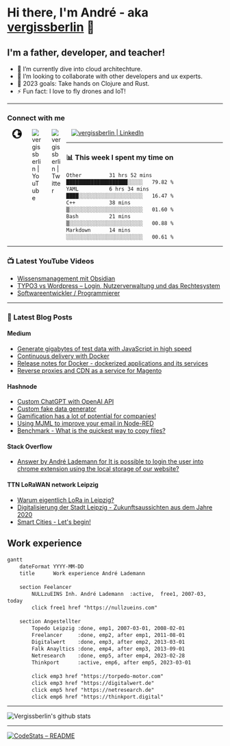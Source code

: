 # Hi there, I'm André - aka [vergissberlin][website] 👋

## I'm a father, developer, and teacher!

- 🌱 I’m currently dive into cloud architechture.
- 👯 I’m looking to collaborate with other developers and ux experts.
- 🥅 2023 goals: Take hands on Clojure and Rust.
- ⚡ Fun fact: I love to fly drones and IoT!

<!--
![vergissberlins's Code::Stats stats](https://codestats-readme.vercel.app/api?username=vergissberlin&show_icons=true&theme=nightowl)
-->

---

### Connect with me

[<img align="left" hspace="12" alt="vergissberlin.cocdm" width="22px" src="https://raw.githubusercontent.com/iconic/open-iconic/master/svg/globe.svg" />][website]
[<img align="left" hspace="12" alt="vergissberlin | YouTube" width="22px" src="https://cdn.jsdelivr.net/npm/simple-icons@v3/icons/youtube.svg" />][youtube]
[<img align="left" hspace="12" alt="vergissberlin | Twitter" width="22px" src="https://cdn.jsdelivr.net/npm/simple-icons@v3/icons/twitter.svg" />][twitter]
[<img hspace="12" alt="vergissberlin | LinkedIn" width="22px" src="https://cdn.jsdelivr.net/npm/simple-icons@v3/icons/linkedin.svg" />][linkedin]

---

### 📊 This week I spent my time on

<!--START_SECTION:waka-->

```text
Other         31 hrs 52 mins  ████████████████████░░░░░   79.82 %
YAML          6 hrs 34 mins   ████░░░░░░░░░░░░░░░░░░░░░   16.47 %
C++           38 mins         ▒░░░░░░░░░░░░░░░░░░░░░░░░   01.60 %
Bash          21 mins         ▒░░░░░░░░░░░░░░░░░░░░░░░░   00.88 %
Markdown      14 mins         ░░░░░░░░░░░░░░░░░░░░░░░░░   00.61 %
```

<!--END_SECTION:waka-->

<!-- START_SECTION:codestats -->
<!-- END_SECTION:codestats -->

<!--
### Skill overview

[![History](https://codestats-readme.vercel.app/api/history/?username=vergissberlin&layout=horizontal)](https://codestats.net/users/vergissberlin)

[![Top Langs](https://codestats-readme.vercel.app/api/top-langs/?username=vergissberlin)](https://codestats.net/users/vergissberlin)

[More details](https://codestats.net/users/vergissberlin)
-->

---

### 📺 Latest YouTube Videos
<!-- YOUTUBE:START -->
- [Wissensmanagement mit Obsidian](https://www.youtube.com/watch?v=NCIzKtO5chA)
- [TYPO3 vs Wordpress – Login, Nutzerverwaltung und das Rechtesystem](https://www.youtube.com/watch?v=dHiqvumfEzc)
- [Softwareentwickler / Programmierer](https://www.youtube.com/watch?v=cSDDq-QNq0I)
<!-- YOUTUBE:END -->

---

### 📕 Latest Blog Posts

#### Medium

<!-- MEDIUM:START -->
- [Generate gigabytes of test data with JavaScript in high speed](https://medium.com/netresearch/generate-gigabytes-of-test-data-with-javascript-in-high-speed-98b990967824?source=rss-25031e672016------2)
- [Continuous delivery with Docker](https://medium.com/@andre.lademann/continuous-delivery-with-docker-91e3ed8188ad?source=rss-25031e672016------2)
- [Release notes for Docker - dockerized applications and its services](https://medium.com/blugento/release-notes-for-docker-dockerized-applications-and-its-services-4c92b254ab2?source=rss-25031e672016------2)
- [Reverse proxies and CDN as a service for Magento](https://medium.com/blugento/reverse-proxies-and-cdn-as-a-service-for-magento-4b0ad0d77b1?source=rss-25031e672016------2)
<!-- MEDIUM:END -->

#### Hashnode

<!-- HASHNODE:START -->
- [Custom ChatGPT with OpenAI API](https://blog.andrelademann.de/custom-chatgpt-with-openai-api)
- [Custom fake data generator](https://blog.andrelademann.de/custom-fake-data-generator)
- [Gamification has a lot of potential for companies!](https://blog.andrelademann.de/gamification-has-a-lot-of-potential-for-companies)
- [Using MJML to improve your email in Node-RED](https://blog.andrelademann.de/using-mjml-to-improve-your-email-in-node-red)
- [Benchmark - What is the quickest way to copy files?](https://blog.andrelademann.de/benchmark-what-is-the-quickest-way-to-copy-files)
<!-- HASHNODE:END -->

#### Stack Overflow

<!-- STACKOVERFLOW:START -->
- [Answer by André Lademann for It is possible to login the user into chrome extension using the local storage of our website?](https://stackoverflow.com/questions/68436609/it-is-possible-to-login-the-user-into-chrome-extension-using-the-local-storage-o/68436704#68436704)
<!-- STACKOVERFLOW:END -->

#### TTN LoRaWAN network Leipzig

- [Warum eigentlich LoRa in Leipzig?](https://www.thethingsnetwork.org/community/leipzig/post/warum-eigentlich-lora-in-leipzig)
- [Digitalisierung der Stadt Leipzig - Zukunftsaussichten aus dem Jahre 2020](https://www.thethingsnetwork.org/community/leipzig/post/digitalisierung-der-stadt-leipzig-zukunftsaussichten-aus-dem-jahre-2020)
- [Smart Cities - Let's begin!](https://www.thethingsnetwork.org/community/leipzig/post/smart-cities-lets-begin-join-the-ttn-meetup-in-leipzig)

## Work experience

```mermaid
gantt
	dateFormat YYYY-MM-DD
	title      Work experience André Lademann

	section Feelancer 
		NULLzuEINS Inh. André Lademann  :active,  free1, 2007-03, today
		click free1 href "https://nullzueins.com"
	
	section Angestellter
		Topedo Leipzig :done, emp1, 2007-03-01, 2008-02-01
		Freelancer     :done, emp2, after emp1, 2011-08-01
		Digitalwert    :done, emp3, after emp2, 2013-03-01
		Falk Anayltics :done, emp4, after emp3, 2013-09-01
		Netresearch    :done, emp5, after emp4, 2023-02-28
		Thinkport      :active, emp6, after emp5, 2023-03-01
	
		click emp3 href "https://torpedo-motor.com"
		click emp3 href "https://digitalwert.de"
		click emp5 href "https://netresearch.de"
		click emp6 href "https://thinkport.digital"
```

---

![Vergissberlin's github stats](https://github-readme-stats.vercel.app/api?username=vergissberlin&show_icons=true&hide_border=true)

[website]: https://andrelademann.de
[twitter]: https://twitter.com/vergissberlin
[youtube]: https://youtube.com/vergissberlin
[linkedin]: https://linkedin.com/in/andre-lademann/

---

[![CodeStats – README](https://github.com/vergissberlin/vergissberlin/workflows/CodeStats%20%E2%80%93%20README/badge.svg)](https://codestats.net/users/vergissberlin)

